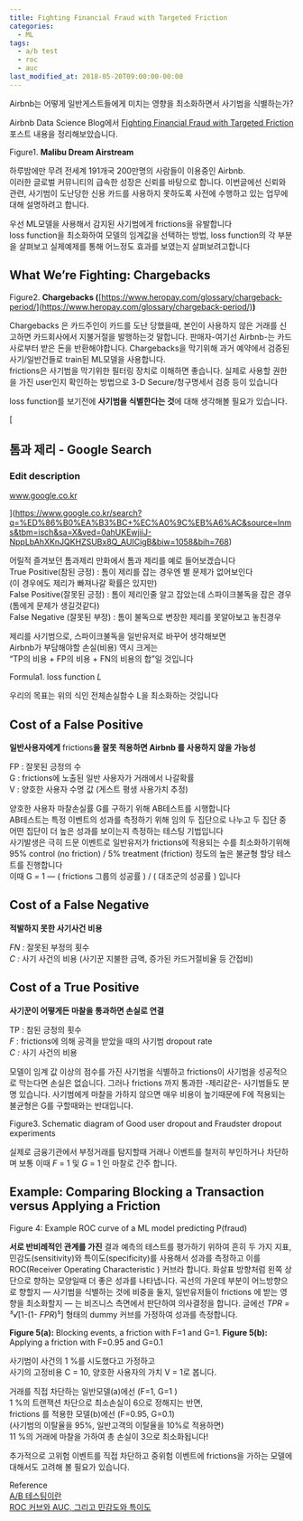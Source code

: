 ```yaml
---
title: Fighting Financial Fraud with Targeted Friction
categories:
  - ML
tags:
  - a/b test 
  - roc
  - auc
last_modified_at: 2018-05-20T09:00:00-00:00
---
```


Airbnb는 어떻게 일반게스트들에게 미치는 영향을 최소화하면서 사기범을 식별하는가?

Airbnb Data Science Blog에서 [Fighting Financial Fraud with Targeted Friction](https://medium.com/airbnb-engineering/fighting-financial-fraud-with-targeted-friction-82d950d8900e) 포스트 내용을 정리해보았습니다.

Figure1. **Malibu Dream Airstream**

하루밤에만 무려 전세계 191개국 200만명의 사람들이 이용중인 Airbnb.  
이러한 글로벌 커뮤니티의 급속한 성장은 신뢰를 바탕으로 합니다. 이번글에선 신뢰와 관련, 사기범이 도난당한 신용 카드를 사용하지 못하도록 사전에 수행하고 있는 업무에 대해 설명하려고 합니다.

우선 ML모델을 사용해서 감지된 사기범에게 frictions을 유발합니다  
loss function을 최소화하여 모델의 임계값을 선택하는 방법, loss function의 각 부분을 살펴보고 실제예제를 통해 어느정도 효과를 보였는지 살펴보려고합니다

What We’re Fighting: Chargebacks
--------------------------------

Figure2. **Chargebacks (**[https://www.heropay.com/glossary/chargeback-period/](https://www.heropay.com/glossary/chargeback-period/)**)**

Chargebacks 은 카드주인이 카드를 도난 당했을때, 본인이 사용하지 않은 거래를 신고하면 카드회사에서 지불거절을 발행하는것 말합니다. 판매자-여기선 Airbnb-는 카드사로부터 받은 돈을 반환해야합니다. Chargebacks을 막기위해 과거 예약에서 검증된 사기/일반건들로 train된 ML모델을 사용합니다.  
frictions은 사기범을 막기위한 필터링 장치로 이해하면 좋습니다. 실제로 사용할 권한을 가진 user인지 확인하는 방법으로 3-D Secure/청구명세서 검증 등이 있습니다

loss function를 보기전에 **사기범을 식별한다는 것**에 대해 생각해볼 필요가 있습니다.

[

톰과 제리 - Google Search
---------------------

### Edit description

www.google.co.kr

](https://www.google.co.kr/search?q=%ED%86%B0%EA%B3%BC+%EC%A0%9C%EB%A6%AC&source=lnms&tbm=isch&sa=X&ved=0ahUKEwjiiJ-NppLbAhXKnJQKHZSUBx8Q_AUICigB&biw=1058&bih=768)

어릴적 즐겨보던 톰과제리 만화에서 톰과 제리를 예로 들어보겠습니다  
True Positive(참된 긍정) : 톰이 제리를 잡는 경우엔 별 문제가 없어보인다  
(이 경우에도 제리가 빠져나갈 확률은 있지만)  
False Positive(잘못된 긍정) : 톰이 제리인줄 알고 잡았는데 스파이크불독을 잡은 경우 (톰에게 문제가 생길것같다)  
False Negative (잘못된 부정) : 톰이 불독으로 변장한 제리를 못알아보고 놓친경우

제리를 사기범으로, 스파이크불독을 일반유저로 바꾸어 생각해보면  
Airbnb가 부담해야할 손실(비용) 역시 크게는  
“TP의 비용 + FP의 비용 + FN의 비용의 합”일 것입니다

Formula1. loss function _L_

우리의 목표는 위의 식인 전체손실함수 L을 최소화하는 것입니다

Cost of a False Positive
------------------------

**일반사용자에게** frictions**을 잘못 적용하면 Airbnb 를 사용하지 않을 가능성**

FP : 잘못된 긍정의 수  
G : frictions에 노출된 일반 사용자가 거래에서 나갈확률  
V : 양호한 사용자 수명 값 (게스트 평생 사용가치 추정)

양호한 사용자 마찰손실률 G를 구하기 위해 AB테스트를 시행합니다  
AB테스트는 특정 이벤트의 성과를 측정하기 위해 임의 두 집단으로 나누고 두 집단 중 어떤 집단이 더 높은 성과를 보이는지 측정하는 테스팅 기법입니다  
사기발생은 극히 드문 이벤트로 일반유저가 frictions에 적용되는 수를 최소화하기위해 95% control (no friction) / 5% treatment (friction) 정도의 높은 불균형 할당 테스트를 진행합니다  
이때 G _\=_ 1 — ( frictions  그룹의  성공률 ) / ( 대조군의  성공률 ) 입니다

Cost of a False Negative
------------------------

**적발하지 못한 사기사건 비용**

_FN :_ 잘못된 부정의 횟수  
_C :_ 사기 사건의 비용 (사기꾼 지불한 금액, 증가된 카드거절비율 등 간접비)

Cost of a True Positive
-----------------------

**사기꾼이 어떻게든 마찰을 통과하면 손실로 연결**

TP : 참된 긍정의 횟수  
_F_ : frictions에 의해 공격을 받았을 때의 사기범 dropout rate  
_C :_ 사기 사건의 비용

모델이 임계 값 이상의 점수를 가진 사기범을 식별하고 frictions이 사기범을 성공적으로 막는다면 손실은 없습니다. 그러나 frictions 까지 통과한 -제리같은- 사기범들도 분명 있습니다. 사기범에게 마찰을 가하지  않으면  매우 비용이 높기때문에 F에 적용되는 불균형은 G를 구할때와는 반대입니다.

Figure3. Schematic diagram of Good user dropout and Fraudster dropout experiments

실제로 금융기관에서 부정거래를 탐지할때 거래나 이벤트를 철저히 부인하거나 차단하며 보통 이때 _F_ = 1 및 _G_ = 1 인 마찰로 간주 합니다.

Example: Comparing Blocking a Transaction versus Applying a Friction
--------------------------------------------------------------------

Figure 4: Example ROC curve of a ML model predicting P(fraud)

**서로 반비례적인 관계를 가진** 결과 예측의 테스트를 평가하기 위하여 흔히 두 가지 지표, 민감도(sensitivity)와 특이도(specificity)를 사용해서 성과를 측정하고 이를 ROC(Receiver Operating Characteristic ) 커브라 합니다. 화살표 방향처럼 왼쪽 상단으로 향하는 모양일때 더 좋은 성과를 나타냅니다. 곡선의 가운데 부분이 어느방향으로 향할지 — 사기범을 식별하는 것에 비중을 둘지, 일반유저들이 frictions 에 받는 영향을 최소화할지 — 는 비즈니스 측면에서 판단하여 의사결정을 합니다. 글에선 _TPR = ⁵√_\[1-(1- _FPR_)⁵\] 형태의 dummy 커브를 가정하여 성과를 측정합니다.

**Figure 5(a):** Blocking events, a friction with F=1 and G=1. **Figure 5(b):** Applying a friction with F=0.95 and G=0.1

사기범이 사건의 1 %를 시도했다고 가정하고  
사기의 고정비용 C = 10, 양호한 사용자의 가치 V = 1로 봅니다.  
  
거래를 직접 차단하는 일반모델(a)에선 (F=1, G=1 )  
1 %의 트랜잭션 차단으로 최소손실이 6으로 정해지는 반면,  
frictions 를 적용한 모델(b)에선 (F=0.95, G=0.1)  
(사기범의 이탈율을 95%, 일반고객의 이탈율을 10%로 적용하면)  
11 %의 거래에 마찰을 가하여 총 손실이 3으로 최소화됩니다!

추가적으로 고위험 이벤트를 직접 차단하고 중위험 이벤트에 frictions을 가하는 모델에 대해서도 고려해 볼 필요가 있습니다.

Reference  
[A/B 테스팅이란](http://www.boxnwhis.kr/2015/01/29/a_b_testing.html)  
[ROC 커브와 AUC, 그리고 민감도와 특이도](http://pyopyo03.tistory.com/8)
